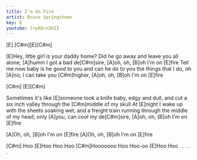 ```yaml
---
title: I'm On Fire
artist: Bruce Springsteen
key: E
youtube: lrpXArn3hII
---
```



[E] [C#m][E][C#m]

[E]Hey, little girl is your daddy home? Did he go away and leave you all alone; [A]humm
I got a bad de[C#m]sire, [A]oh, oh, [B]oh I'm on [E]fire
Tell me now baby is he good to you and can he do to you the things that I do, oh [A]no;
I can take you [C#m]higher, [A]oh, oh, [B]oh I'm on [E]fire

[C#m] [E][C#m]

Sometimes it's like [E]someone took a knife baby, edgy and dull,
and cut a six inch valley through the [C#m]middle of my skull
At [E]night I wake up with the sheets soaking wet,
and a freight train running through the middle of my head;
only [A]you, can cool my de[C#m]sire, [A]oh, oh, [B]oh I'm on [E]fire

[A]Oh, oh, [B]oh I'm on [E]fire
[A]Oh, oh, [B]oh I'm on [E]fire

[C#m]    Hoo [E]Hoo Hoo
Hoo [C#m]Hooooooo Hoo
Hoo-oo [E]Hoo Hoo  . . . . .
